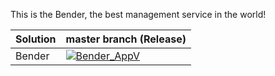 This is the Bender, the best management service in the world!

| **Solution** | **master branch** (Release) |
|--------------|------------|
| Bender | [![Bender_AppV](https://ci.appveyor.com/api/projects/status/74u07jxjo4mmhso3?svg=true)](https://ci.appveyor.com/project/perjahn/bender) |
